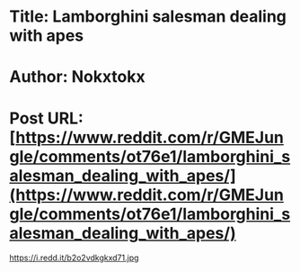 # Title: Lamborghini salesman dealing with apes
# Author: Nokxtokx
# Post URL: [https://www.reddit.com/r/GMEJungle/comments/ot76e1/lamborghini_salesman_dealing_with_apes/](https://www.reddit.com/r/GMEJungle/comments/ot76e1/lamborghini_salesman_dealing_with_apes/)


https://i.redd.it/b2o2vdkgkxd71.jpg